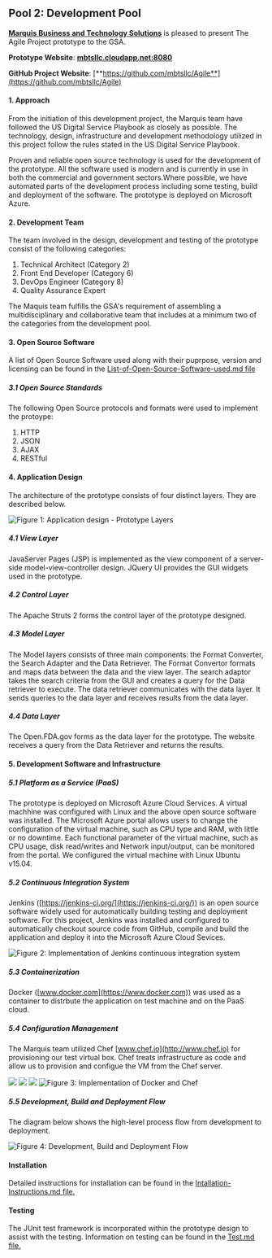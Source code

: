 ## Pool 2: Development Pool

[**Marquis Business and Technology Solutions**](http://mbtsllc.com/) is pleased to present The Agile Project prototype to the GSA.

**Prototype Website**: [**mbtsllc.cloudapp.net:8080**](http://mbtsllc.cloudapp.net:8080)

**GitHub Project Website**: [**https://github.com/mbtsllc/Agile**](https://github.com/mbtsllc/Agile)

#### 1. Approach

From the initiation of this development project, the Marquis team have followed the US Digital Service Playbook as closely as possible. The technology, design, infrastructure and development methodology utilized in this project follow the rules stated in the US Digital Service Playbook.

Proven and reliable open source technology is used for the development of the prototype. All the software used is modern and is currently in use in both the commercial and government sectors.Where possible, we have automated parts of the development process including some testing, build and deployment of the software. The prototype is deployed on Microsoft Azure.

#### 2. Development Team

The team involved in the design, development and testing of the prototype consist of the following categories:

1. Technical Architect (Category 2)
2. Front End Developer (Category 6)
3. DevOps Engineer (Category 8)
4. Quality Assurance Expert

The Maquis team fulfills the GSA's requirement of assembling a multidisciplinary and collaborative team that includes at a minimum two of the categories from the development pool.

#### 3. Open Source Software

A list of Open Source Software used along with their puprpose, version and licensing can be found in the [List-of-Open-Source-Software-used.md file](https://github.com/mbtsllc/Agile/blob/master/List-of-Open-Source-Software-used.md)

##### 3.1 Open Source Standards

The following Open Source protocols and formats were used to implement the protoype:

1.	HTTP
2.	JSON
3.	AJAX
4.	RESTful

#### 4. Application Design

The architecture of the prototype consists of four distinct layers. They are described below.

![Figure 1: Application design - Prototype Layers](http://)

##### 4.1 View Layer

JavaServer Pages (JSP) is implemented as the view component of a server-side model-view-controller design. JQuery UI provides the GUI widgets used in the prototype.

##### 4.2 Control Layer

The Apache Struts 2 forms the control layer of the prototype designed.

##### 4.3 Model Layer

The Model layers consists of three main components: the Format Converter, the Search Adapter and the Data Retriever. The Format Convertor formats and maps data between the data and the view layer. The search adaptor takes the search criteria from the GUI and creates a query for the Data retriever to execute. The data retriever communicates with the data layer. It sends queries to the data layer and receives results from the data layer.

##### 4.4 Data Layer

The Open.FDA.gov forms as the data layer for the prototype. The website receives a query from the Data Retriever and returns the results.

#### 5. Development Software and Infrastructure

##### 5.1 Platform as a Service (PaaS)

The prototype is deployed on Microsoft Azure Cloud Services. A virtual machhine was configured with Linux and the above open source software was installed. The Microsoft Azure portal allows users to change the configuration of the virtual machine, such as CPU type and RAM, with little or no downtime. Each functional parameter of the virtual machine, such as CPU usage, disk read/writes and Network input/output, can be monitored from the portal. We configured the virtual machine  with Linux Ubuntu v15.04.

##### 5.2 Continuous Integration System

Jenkins ([https://jenkins-ci.org/](https://jenkins-ci.org/)) is an open source software widely used for automatically building testing and deployment software. For this project, Jenkins was installed and configured to automatically checkout source code from GitHub, compile and build the application and deploy it into the Microsoft Azure Cloud Sevices.

![Figure 2: Implementation of Jenkins continuous integration system](http://)

##### 5.3 Containerization

Docker ([www.docker.com](https://www.docker.com)) was used as a container to distrbute the application on test machine and on the PaaS cloud.

##### 5.4 Configuration Management

The Marquis team utilized Chef [www.chef.io](http://www.chef.io) for provisioning our test virtual box. Chef treats infrastructure as code and allow us to provision and configue the VM from the Chef server.

![](http://)
![](http://)
![](http://)
![Figure 3: Implementation of Docker and Chef](http://)

##### 5.5 Development, Build and Deployment Flow

The diagram below shows the high-level process flow from development to deployment.

![Figure 4: Development, Build and Deployment Flow](http://)

#### Installation

Detailed instructions for installation can be found in the [Intallation-Instructions.md file.](https://github.com/mbtsllc/Agile/blob/master/Installation-Instructions.md)

#### Testing

The JUnit test framework is incorporated within the prototype design to assist with the testing. Information on testing can be found in the [Test.md file.](https://github.com/mbtsllc/Agile/blob/master/Test.md)

















